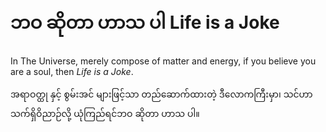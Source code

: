 # ဘဝ ဆိုတာ ဟာသ ပါ Life is a Joke

In The Universe, merely compose of matter and energy, if you believe you are a soul, then *Life is a Joke*. 

အရာဝတ္ထု နှင့် စွမ်းအင် များဖြင့်သာ တည်ဆောက်ထားတဲ့ ဒီလောကကြီးမှာ၊ သင်ဟာ သက်ရှိဝိညာဉ်လို့ ယုံကြည်ရင်ဘဝ ဆိုတာ ဟာသ ပါ။

